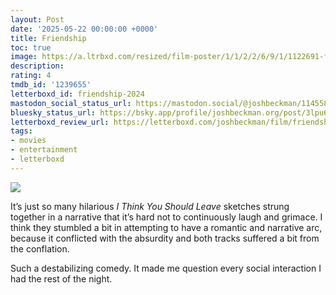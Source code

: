 ```yaml
---
layout: Post
date: '2025-05-22 00:00:00 +0000'
title: Friendship
toc: true
image: https://a.ltrbxd.com/resized/film-poster/1/1/2/2/6/9/1/1122691-friendship-2024-0-600-0-900-crop.jpg?v=9ea74152f4
description:
rating: 4
tmdb_id: '1239655'
letterboxd_id: friendship-2024
mastodon_social_status_url: https://mastodon.social/@joshbeckman/114558357488337518
bluesky_status_url: https://bsky.app/profile/joshbeckman.org/post/3lpu67se2tx2e
letterboxd_review_url: https://letterboxd.com/joshbeckman/film/friendship-2024/
tags:
- movies
- entertainment
- letterboxd
---
```


 <p><img src="https://a.ltrbxd.com/resized/film-poster/1/1/2/2/6/9/1/1122691-friendship-2024-0-600-0-900-crop.jpg?v=9ea74152f4"/></p> <p>It’s just so many hilarious <em>I Think You Should Leave</em> sketches strung together in a narrative that it’s hard not to continuously laugh and grimace. I think they stumbled a bit in attempting to have a romantic and narrative arc, because it conflicted with the absurdity and both tracks suffered a bit from the conflation. </p><p>Such a destabilizing comedy. It made me question every social interaction I had the rest of the night.</p> 
